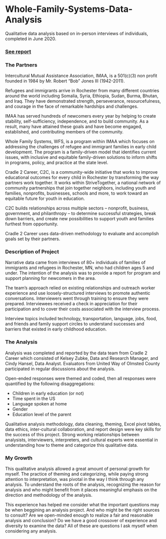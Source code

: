 # Whole-Family-Systems-Data-Analysis
Qualitative data analysis based on in-person interviews of individuals, completed in June 2020.

### [See report](https://github.com/cindyhansel/Whole-Family-Systems-Data-Analysis/blob/main/Whole%20Families%20Systems%20Data%20Analysis%20Report.pdf)

### The Partners

Intercultural Mutual Assistance Association, IMAA, is a 501(c)(3) non profit founded in 1984 by Mr. Robert “Bob” Jones III (1942-2011). 

Refugees and immigrants arrive in Rochester from many different countries around the world including Somalia, Syria, Ethiopia, Sudan, Burma, Bhutan, and Iraq. They have demonstrated strength, perseverance, resourcefulness, and courage in the face of remarkable hardships and challenges.

IMAA has served hundreds of newcomers every year by helping to create stability, self-sufficiency, independence, and to build community. As a result, many have attained these goals and have become engaged, established, and contributing members of the community.

Whole Family Systems, WFS, is a program within IMAA which focuses on addressing the challenges of refugee and immigrant families in early child development. The program is a family-driven model that identifies current issues, with inclusive and equitable family-driven solutions to inform shifts in programs, policy, and practice at the state level.

Cradle 2 Career, C2C, is a community-wide initiative that works to improve educational outcomes for every child in Rochester by transforming the way partners work together. It works within StriveTogether, a national network of community partnerships that join together neighbors, including youth and families, nonprofits, businesses, schools and more, to work toward an equitable future for youth in education.

C2C builds relationships across multiple sectors – nonprofit, business, government, and philanthropy – to determine successful strategies, break down barriers, and create new possibilities to support youth and families furthest from opportunity.

Cradle 2 Career uses data-driven methodology to evaluate and accomplish goals set by their partners.

### Description of Project

Narrative data came from interviews of 80+ individuals of families of immigrants and refugees in Rochester, MN, who had children ages 5 and under. The intention of the analysis was to
provide a report for program and support planning for newcomers in the area.

The team’s approach relied on existing relationships and outreach worker experience and use loosely-structured interviews to promote authentic conversations. Interviewers went through training to ensure they were prepared. Interviewees received a check in appreciation for their participation and to cover their costs associated with the interview process.

Interview topics included technology, transportation, language, jobs, food, and friends and family support circles to understand successes and barriers that existed in early childhood education.

### The Analysis

Analysis was completed and reported by the data team from Cradle 2 Career which consisted of Kelsey Zubke, Data and Research Manager, and Cindy Hansel, Data Analyst. Evaluators from United Way of Olmsted County participated in regular discussions about the analysis. 

Open-ended responses were themed and coded, then all responses were quantified by the following disaggregations:

* Children in early education (or not)
* Time spent in the US
* Language spoken at home
* Gender
* Education level of the parent

Qualitative analysis methodology, data cleaning, theming, Excel pivot tables, data ethics, inter-cultural collaboration, and report design were key skills for the success of this project. Strong working relationships between analysists, interviewers, interpreters, and cultural experts were essential in understanding how to theme and categorize this qualitative data. 

### My Growth 

This qualitative analysis allowed a great amount of personal growth for myself. The practice of theming and categorizing, while paying strong attention to interpretation, was pivotal in the way I think through any analysis. To understand the roots of the analysis, recognizing the reason for analysis and who might benefit from it places meaningful emphasis on the direction and methodology of the analysis.

This experience has helped me consider what the important questions may be when beggining an analysis project. And who might be the right sources to consult? Are we open-minded enough to realize a fair and reasonable analysis and conclusion? Do we have a good crossover of experience and diversity to examine the data? All of these are questions I ask myself when considering any analysis.
